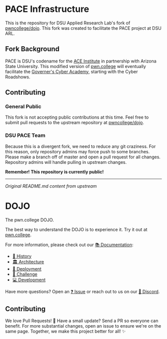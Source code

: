 # PACE Infrastructure

This is the repository for DSU Applied Research Lab's fork of [pwncollege/dojo](https://github.com/pwncollege/dojo).
This fork was created to facilitate the PACE project at DSU ARL.

## Fork Background
PACE is DSU's codename for the [ACE Institute](https://ctf.asu.edu/education/ace/) in partnership with Arizona State University.
This modified version of [pwn.college](https://pwn.college) will eventually facilitate the [Governer's Cyber Academy](https://dsu.edu/admissions/undergraduate/cyber-academy.html), starting with the Cyber Roadshows.

## Contributing

### General Public
This fork is not accepting public contributions at this time.
Feel free to submit pull requests to the upstream repository at [pwncollege/dojo](https://github.com/pwncollege/dojo).

### DSU PACE Team
Because this is a divergent fork, we need to reduce any git craziness.
For this reason, only repository admins may force push to some branches.
Please make a branch off of master and open a pull request for all changes.
Repository admins will handle pulling in upstream changes.

**Remember! This repository is currently public!**

------
*Original README.md content from upstream*

# DOJO

The pwn.college DOJO.

The best way to understand the DOJO is to experience it.
Try it out at [pwn.college](https://pwn.college).

For more information, please check out our [📚 Documentation](./docs):
- [📜 History](./docs/history.md)
- [🏛️ Architecture](./docs/architecture.md)
- [🚀 Deployment](./docs/deployment.md)
- [🚩 Challenge](./docs/challenge.md)
- [💻 Development](./docs/development.md)

Have more questions? Open an [❓ Issue](../../issues) or reach out to us on our [💬 Discord](https://discord.gg/pwncollege).

## Contributing

We love Pull Requests! 🌟
Have a small update?
Send a PR so everyone can benefit.
For more substantial changes, open an issue to ensure we're on the same page.
Together, we make this project better for all! ✨
